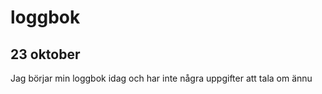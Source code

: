 loggbok
=== 
23 oktober
---
Jag börjar min loggbok idag och har inte några uppgifter att tala om ännu